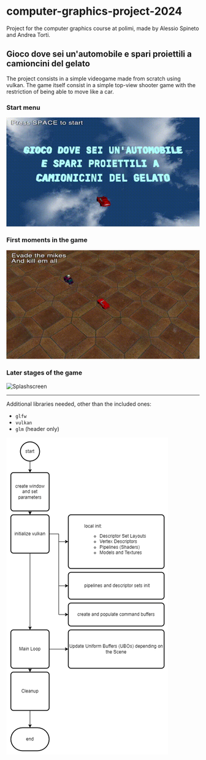 # computer-graphics-project-2024
Project for the computer graphics course at polimi, made by Alessio Spineto and Andrea Torti.
## Gioco dove sei un'automobile e spari proiettili a camioncini del gelato
The project consists in a simple videogame made from scratch using vulkan.
The game itself consist in a simple top-view shooter game with the restriction of being able to move like a car.
### Start menu
![Splashscreen](images/gif1.gif "Splashscreen")
### First moments in the game
![Splashscreen](images/gif2.gif "Splashscreen")
### Later stages of the game
![Splashscreen](images/gif3.gif "Splashscreen")

---
Additional libraries needed, other than the included ones:
- `glfw`
- `vulkan`
- `glm` (header only)


![Alt text](doc/CG%20Project%20Flowchart.png?raw=true "Flowchart")